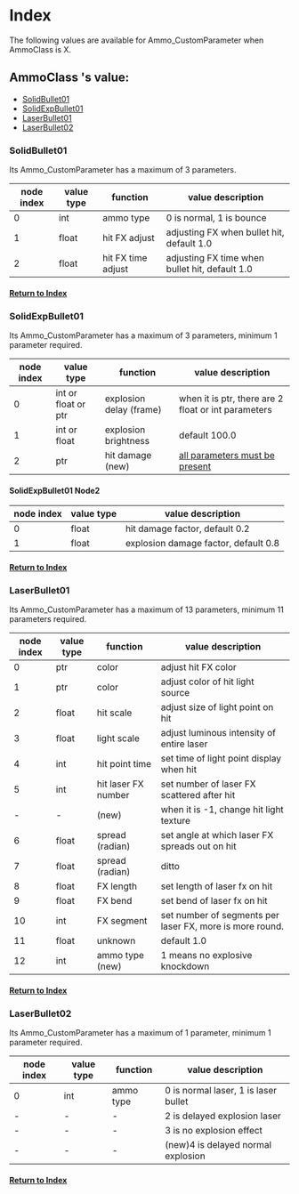 # Index
The following values are available for Ammo_CustomParameter when AmmoClass is X.

## AmmoClass 's value:
- [SolidBullet01](#SolidBullet01)
- [SolidExpBullet01](#SolidExpBullet01)
- [LaserBullet01](#LaserBullet01)
- [LaserBullet02](#LaserBullet02)

### SolidBullet01
Its Ammo_CustomParameter has a maximum of 3 parameters.

| node index | value type | function | value description |
|---|---|---|---|
|0|int|ammo type|0 is normal, 1 is bounce|
|1|float|hit FX adjust|adjusting FX when bullet hit, default 1.0|
|2|float|hit FX time adjust|adjusting FX time when bullet hit, default 1.0|

#### [Return to Index](#index)

### SolidExpBullet01
Its Ammo_CustomParameter has a maximum of 3 parameters, minimum 1 parameter required.

| node index | value type | function | value description |
|---|---|---|---|
|0|int or float or ptr|explosion delay (frame)|when it is ptr, there are 2 float or int parameters|
|1|int or float|explosion brightness|default 100.0|
|2|ptr|hit damage (new)|[all parameters must be present](#SolidExpBullet01-Node2)|

#### SolidExpBullet01 Node2
| node index | value type | value description |
|---|---|---|
|0|float|hit damage factor, default 0.2|
|1|float|explosion damage factor, default 0.8|

#### [Return to Index](#index)

### LaserBullet01
Its Ammo_CustomParameter has a maximum of 13 parameters, minimum 11 parameters required.

| node index | value type | function | value description |
|---|---|---|---|
|0|ptr|color|adjust hit FX color|
|1|ptr|color|adjust color of hit light source|
|2|float|hit scale|adjust size of light point on hit|
|3|float|light scale|adjust luminous intensity of entire laser|
|4|int|hit point time|set time of light point display when hit|
|5|int|hit laser FX number|set number of laser FX scattered after hit|
|-|-|(new)|when it is -1, change hit light texture|
|6|float|spread (radian)|set angle at which laser FX spreads out on hit|
|7|float|spread (radian)|ditto|
|8|float|FX length|set length of laser fx on hit|
|9|float|FX bend|set bend of laser fx on hit|
|10|int|FX segment|set number of segments per laser FX, more is more round.|
|11|float|unknown|default 1.0|
|12|int|ammo type (new)|1 means no explosive knockdown|

#### [Return to Index](#index)

### LaserBullet02
Its Ammo_CustomParameter has a maximum of 1 parameter, minimum 1 parameter required.

| node index | value type | function | value description |
|---|---|---|---|
|0|int|ammo type|0 is normal laser, 1 is laser bullet|
|-|-|-|2 is delayed explosion laser|
|-|-|-|3 is no explosion effect|
|-|-|-|(new)4 is delayed normal explosion|

#### [Return to Index](#index)
